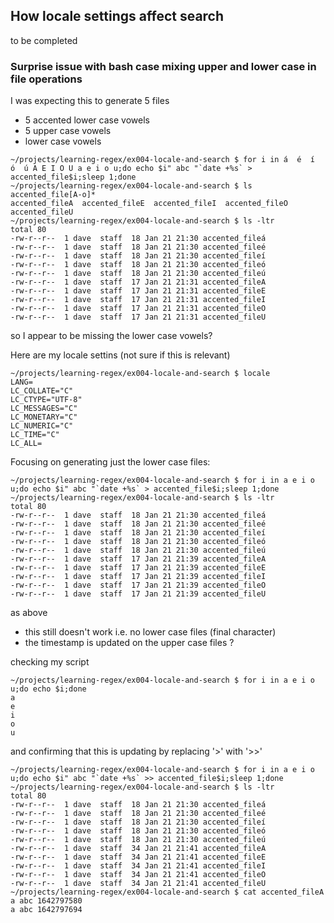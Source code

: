 ## How locale settings affect search

to be completed

### Surprise issue with bash case mixing upper and lower case in file operations

I was expecting this to generate 5 files
* 5 accented lower case vowels
* 5 upper case vowels
* lower case vowels


```
~/projects/learning-regex/ex004-locale-and-search $ for i in á  é  í  ó  ú A E I O U a e i o u;do echo $i" abc "`date +%s` > accented_file$i;sleep 1;done
~/projects/learning-regex/ex004-locale-and-search $ ls accented_file[A-o]*
accented_fileA	accented_fileE	accented_fileI	accented_fileO	accented_fileU
~/projects/learning-regex/ex004-locale-and-search $ ls -ltr
total 80
-rw-r--r--  1 dave  staff  18 Jan 21 21:30 accented_fileá
-rw-r--r--  1 dave  staff  18 Jan 21 21:30 accented_fileé
-rw-r--r--  1 dave  staff  18 Jan 21 21:30 accented_fileí
-rw-r--r--  1 dave  staff  18 Jan 21 21:30 accented_fileó
-rw-r--r--  1 dave  staff  18 Jan 21 21:30 accented_fileú
-rw-r--r--  1 dave  staff  17 Jan 21 21:31 accented_fileA
-rw-r--r--  1 dave  staff  17 Jan 21 21:31 accented_fileE
-rw-r--r--  1 dave  staff  17 Jan 21 21:31 accented_fileI
-rw-r--r--  1 dave  staff  17 Jan 21 21:31 accented_fileO
-rw-r--r--  1 dave  staff  17 Jan 21 21:31 accented_fileU
```

so I appear to be missing the lower case vowels?

Here are my locale settins (not sure if this is relevant)

```
~/projects/learning-regex/ex004-locale-and-search $ locale
LANG=
LC_COLLATE="C"
LC_CTYPE="UTF-8"
LC_MESSAGES="C"
LC_MONETARY="C"
LC_NUMERIC="C"
LC_TIME="C"
LC_ALL=
```

Focusing on generating just the lower case files:
```
~/projects/learning-regex/ex004-locale-and-search $ for i in a e i o u;do echo $i" abc "`date +%s` > accented_file$i;sleep 1;done
~/projects/learning-regex/ex004-locale-and-search $ ls -ltr
total 80
-rw-r--r--  1 dave  staff  18 Jan 21 21:30 accented_fileá
-rw-r--r--  1 dave  staff  18 Jan 21 21:30 accented_fileé
-rw-r--r--  1 dave  staff  18 Jan 21 21:30 accented_fileí
-rw-r--r--  1 dave  staff  18 Jan 21 21:30 accented_fileó
-rw-r--r--  1 dave  staff  18 Jan 21 21:30 accented_fileú
-rw-r--r--  1 dave  staff  17 Jan 21 21:39 accented_fileA
-rw-r--r--  1 dave  staff  17 Jan 21 21:39 accented_fileE
-rw-r--r--  1 dave  staff  17 Jan 21 21:39 accented_fileI
-rw-r--r--  1 dave  staff  17 Jan 21 21:39 accented_fileO
-rw-r--r--  1 dave  staff  17 Jan 21 21:39 accented_fileU
```
as above 
* this still doesn't work i.e. no lower case files (final character)
* the timestamp is updated on the upper case files ?


checking my script 

```
~/projects/learning-regex/ex004-locale-and-search $ for i in a e i o u;do echo $i;done
a
e
i
o
u
```

and confirming that this is updating by replacing '>' with '>>'
```
~/projects/learning-regex/ex004-locale-and-search $ for i in a e i o u;do echo $i" abc "`date +%s` >> accented_file$i;sleep 1;done
~/projects/learning-regex/ex004-locale-and-search $ ls -ltr
total 80
-rw-r--r--  1 dave  staff  18 Jan 21 21:30 accented_fileá
-rw-r--r--  1 dave  staff  18 Jan 21 21:30 accented_fileé
-rw-r--r--  1 dave  staff  18 Jan 21 21:30 accented_fileí
-rw-r--r--  1 dave  staff  18 Jan 21 21:30 accented_fileó
-rw-r--r--  1 dave  staff  18 Jan 21 21:30 accented_fileú
-rw-r--r--  1 dave  staff  34 Jan 21 21:41 accented_fileA
-rw-r--r--  1 dave  staff  34 Jan 21 21:41 accented_fileE
-rw-r--r--  1 dave  staff  34 Jan 21 21:41 accented_fileI
-rw-r--r--  1 dave  staff  34 Jan 21 21:41 accented_fileO
-rw-r--r--  1 dave  staff  34 Jan 21 21:41 accented_fileU
~/projects/learning-regex/ex004-locale-and-search $ cat accented_fileA
a abc 1642797580
a abc 1642797694
```
